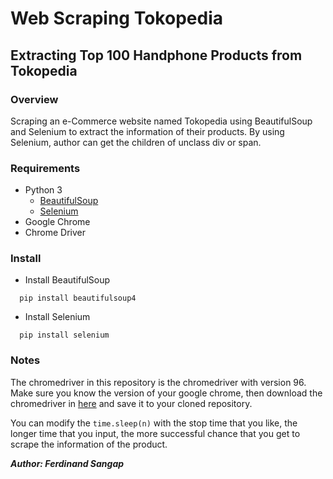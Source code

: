 # Web Scraping Tokopedia

<h2> Extracting Top 100 Handphone Products from Tokopedia</h2>

<h3>Overview</h3>
Scraping an e-Commerce website named Tokopedia using BeautifulSoup and Selenium to extract the information of their products.
By using Selenium, author can get the children of unclass div or span.

### Requirements
* Python 3
  - [BeautifulSoup](https://www.crummy.com/software/BeautifulSoup/bs4/doc/)
  - [Selenium](https://en.wikipedia.org/wiki/Selenium_(software))
* Google Chrome
* Chrome Driver

### Install
* Install BeautifulSoup
```
  pip install beautifulsoup4
```
* Install Selenium
```
  pip install selenium
```

### Notes
The chromedriver in this repository is the chromedriver with version 96. Make sure you know the version of your google chrome, then download the chromedriver in [here](https://chromedriver.chromium.org/downloads)
and save it to your cloned repository.

You can modify the ``` time.sleep(n) ``` with the stop time that you like, the longer time that you input, the more successful chance that you get to scrape the information
of the product.

***Author: Ferdinand Sangap***
